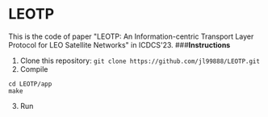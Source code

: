 # <b>LEOTP</b>
This is the code of paper "LEOTP: An Information-centric Transport Layer Protocol for LEO Satellite Networks" in ICDCS'23.
###<b>Instructions</b>
1. Clone this repository:
`git clone https://github.com/jl99888/LEOTP.git`
2. Compile
````
cd LEOTP/app
make
````
3. Run



